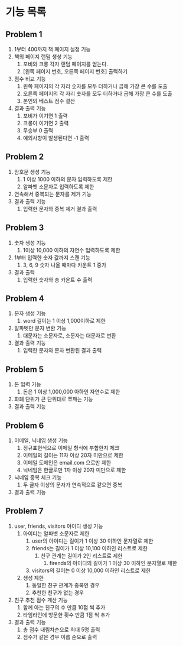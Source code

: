 # 기능 목록

## Problem 1
1. 1부터 400까지 책 페이지 설정 기능
2. 책의 페이지 랜덤 생성 기능
   1. 포비와 크롱 각자 랜덤 페이지를 얻는다.
   2. [왼쪽 페이지 번호, 오른쪽 페이지 번호] 출력하기
3. 점수 비교 기능
   1. 왼쪽 페이지의 각 자리 숫자를 모두 더하거나 곱해 가장 큰 수를 도출
   2. 오른쪽 페이지의 각 자리 숫자를 모두 더하거나 곱해 가장 큰 수를 도출
   3. 본인의 베스트 점수 결산
4. 결과 출력 기능
   1. 포비가 이기면 1 출력
   2. 크롱이 이기면 2 출력
   3. 무승부 0 출력
   4. 예외사항이 발생된다면 -1 출력

## Problem 2

1. 암호문 생성 기능
   1. 1 이상 1000 이하의 문자 입력하도록 제한
   2. 알파벳 소문자로 입력하도록 제한
2. 연속해서 중복되는 문자를 제거 기능
3. 결과 출력 기능
   1. 입력한 문자와 중복 제거 결과 출력

## Problem 3

1. 숫자 생성 기능
   1. 1이상 10,000 이하의 자연수 입력하도록 제한
2. 1부터 입력한 숫자 값까지 스캔 기능
   1. 3, 6, 9 숫자 나올 때마다 카운트 1 중가
3. 결과 출력
   1. 입력한 숫자와 총 카운트 수 출력 

## Problem 4

1. 문자 생성 기능
   1. word 길이는 1 이상 1,000이하로 제한
2. 알파벳만 문자 변환 기능
   1. 대문자는 소문자로, 소문자는 대문자로 변환
3. 결과 출력 기능
   1. 입력한 문자와 문자 변환된 결과 출력
   
## Problem 5

1. 돈 입력 기능
   1. 돈은 1 이상 1,000,000 아하인 자연수로 제한
2. 화폐 단위가 큰 단위대로 쪼꺠는 기능
3. 결과 출력 기능

## Problem 6

1. 이메일, 닉네임 생성 기능
   1. 정규표현식으로 이메일 형식에 부합한지 체크
   2. 이메일의 길이는 11자 이상 20자 미만으로 제한
   3. 이메일 도메인은 email.com 으로만 제한
   4. 닉네임은 한글로만 1자 이상 20자 미만으로 제한
2. 닉네임 중복 체크 기능
   1. 두 글자 이상의 문자가 연속적으로 같으면 중복
3. 결과 출력 기능

## Problem 7

1. user, friends, visitors 아이디 생성 기능
   1. 아이디는 알파벳 소문자로 제한
      1. user의 아이디는 길이가 1 이상 30 이하인 문자열로 제한
      2. friends는 길이가 1 이상 10,100 이하인 리스트로 제한
         1. 친구 관계는 길이가 2인 리스트로 제한
            1. firends의 아이디의 길이가 1 이상 30 이하인 문자열로 제한
      3. visitors의 길이는 0 이상 10,000 이하인 리스트로 제한
   2. 생성 제한
      1. 동일한 친구 관계가 중복인 경우
      2. 추천한 친구가 없는 경우
2. 친구 추천 점수 계산 기능
   1. 함께 아는 친구의 수 만큼 10점 씩 추가
   2. 타임라인에 방문한 횟수 만큼 1점 씩 추가
3. 결과 출력 기능
   1. 총 점수 내림차순으로 최대 5명 출력
   2. 점수가 같은 경우 이름 순으로 출력
